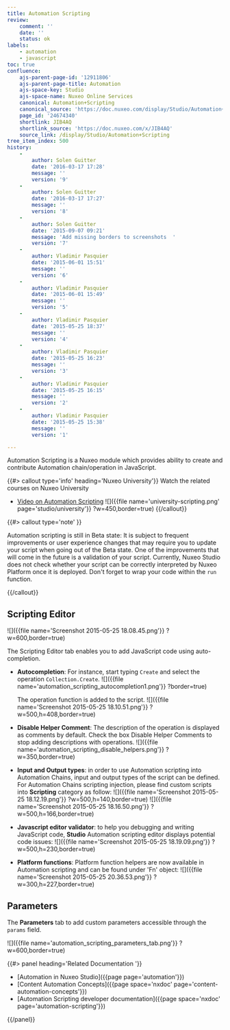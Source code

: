 ```yaml
---
title: Automation Scripting
review:
    comment: ''
    date: ''
    status: ok
labels:
    - automation
    - javascript
toc: true
confluence:
    ajs-parent-page-id: '12911806'
    ajs-parent-page-title: Automation
    ajs-space-key: Studio
    ajs-space-name: Nuxeo Online Services
    canonical: Automation+Scripting
    canonical_source: 'https://doc.nuxeo.com/display/Studio/Automation+Scripting'
    page_id: '24674340'
    shortlink: JIB4AQ
    shortlink_source: 'https://doc.nuxeo.com/x/JIB4AQ'
    source_link: /display/Studio/Automation+Scripting
tree_item_index: 500
history:
    -
        author: Solen Guitter
        date: '2016-03-17 17:28'
        message: ''
        version: '9'
    -
        author: Solen Guitter
        date: '2016-03-17 17:27'
        message: ''
        version: '8'
    -
        author: Solen Guitter
        date: '2015-09-07 09:21'
        message: 'Add missing borders to screenshots  '
        version: '7'
    -
        author: Vladimir Pasquier
        date: '2015-06-01 15:51'
        message: ''
        version: '6'
    -
        author: Vladimir Pasquier
        date: '2015-06-01 15:49'
        message: ''
        version: '5'
    -
        author: Vladimir Pasquier
        date: '2015-05-25 18:37'
        message: ''
        version: '4'
    -
        author: Vladimir Pasquier
        date: '2015-05-25 16:23'
        message: ''
        version: '3'
    -
        author: Vladimir Pasquier
        date: '2015-05-25 16:15'
        message: ''
        version: '2'
    -
        author: Vladimir Pasquier
        date: '2015-05-25 15:38'
        message: ''
        version: '1'

---
```

Automation Scripting is a Nuxeo module which provides ability to create and contribute Automation chain/operation in JavaScript.

{{#> callout type='info' heading='Nuxeo University'}}
Watch the related courses on Nuxeo University
- [Video on Automation Scripting](https://university.nuxeo.com/learn/public/course/view/elearning/47/implementing-your-own-operation-with-automation-scripting)
![]({{file name='university-scripting.png' page='studio/university'}} ?w=450,border=true)
{{/callout}}

{{#> callout type='note' }}

Automation scripting is still in Beta state: It is subject to frequent improvements or user experience changes that may require you to update your script when going out of the Beta state. One of the improvements that will come in the future is a validation of your script. Currently, Nuxeo Studio does not check whether your script can be correctly interpreted by Nuxeo Platform once it is deployed. Don't forget to wrap your code within the `run` function.

{{/callout}}

## Scripting Editor

![]({{file name='Screenshot 2015-05-25 18.08.45.png'}} ?w=600,border=true)

The Scripting Editor tab enables you to add JavaScript code using auto-completion.

*   **Autocompletion**: For instance, start typing `Create` and select the operation `Collection.Create`.
    ![]({{file name='automation_scripting_autocompletion1.png'}} ?border=true)

    The operation function is added to the script.
    ![]({{file name='Screenshot 2015-05-25 18.10.51.png'}} ?w=500,h=408,border=true)

*   **Disable Helper Comment**: The description of the operation is displayed as comments by default. Check the box Disable Helper Comments to stop adding descriptions with operations.
    ![]({{file name='automation_scripting_disable_helpers.png'}} ?w=350,border=true)

*   **Input and Output types**: in order to use Automation scripting into Automation Chains, input and output types of the script can be defined. For Automation Chains scripting injection, please find custom scripts into **Scripting** category as follow:
    ![]({{file name='Screenshot 2015-05-25 18.12.19.png'}} ?w=500,h=140,border=true)
    ![]({{file name='Screenshot 2015-05-25 18.16.50.png'}} ?w=500,h=166,border=true)

*   **Javascript editor validator**: to help you debugging and writing JavaScript code, **Studio** Automation scripting editor displays potential code issues:
    ![]({{file name='Screenshot 2015-05-25 18.19.09.png'}} ?w=500,h=230,border=true)

*   **Platform functions**: Platform function helpers are now available in Automation scripting and can be found under 'Fn' object:
    ![]({{file name='Screenshot 2015-05-25 20.36.53.png'}} ?w=300,h=227,border=true)

## Parameters

The **Parameters** tab to add custom parameters accessible through the `params` field.

![]({{file name='automation_scripting_parameters_tab.png'}} ?w=600,border=true)

<div class="row" data-equalizer data-equalize-on="medium"><div class="column medium-6">{{#> panel heading='Related Documentation '}}

- [Automation in Nuxeo Studio]({{page page='automation'}})
- [Content Automation Concepts]({{page space='nxdoc' page='content-automation-concepts'}})
- [Automation Scripting developer documentation]({{page space='nxdoc' page='automation-scripting'}})

{{/panel}}</div><div class="column medium-6">

</div></div>

